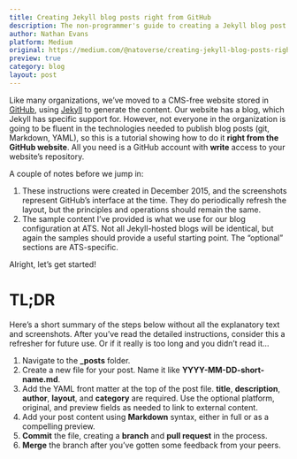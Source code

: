 ```yaml
---
title: Creating Jekyll blog posts right from GitHub
description: The non-programmer's guide to creating a Jekyll blog post using only the GitHub web interface.
author: Nathan Evans
platform: Medium
original: https://medium.com/@natoverse/creating-jekyll-blog-posts-right-from-github-9e09a066bbaa#.xfbof44lg
preview: true
category: blog
layout: post
---
```


Like many organizations, we’ve moved to a CMS-free website stored in [GitHub](https://github.com/atsid/www.atsid.com), using [Jekyll](http://jekyllrb.com) to generate the content. Our website has a blog, which Jekyll has specific support for. However, not everyone in the organization is going to be fluent in the technologies needed to publish blog posts (git, Markdown, YAML), so this is a tutorial showing how to do it **right from the GitHub website**. All you need is a GitHub account with **write** access to your website’s repository.

A couple of notes before we jump in:

1. These instructions were created in December 2015, and the screenshots represent GitHub’s interface at the time. They do periodically refresh the layout, but the principles and operations should remain the same.
1. The sample content I’ve provided is what we use for our blog configuration at ATS. Not all Jekyll-hosted blogs will be identical, but again the samples should provide a useful starting point. The “optional” sections are ATS-specific.

Alright, let’s get started!

# TL;DR
Here’s a short summary of the steps below without all the explanatory text and screenshots. After you’ve read the detailed instructions, consider this a refresher for future use. Or if it really is too long and you didn’t read it…

1. Navigate to the **_posts** folder.
1. Create a new file for your post. Name it like **YYYY-MM-DD-short-name.md**.
1. Add the YAML front matter at the top of the post file. **title**, **description**, **author**, **layout**, and **category** are required. Use the optional platform, original, and preview fields as needed to link to external content.
1. Add your post content using **Markdown** syntax, either in full or as a compelling preview.
1. **Commit** the file, creating a **branch** and **pull request** in the process.
1. **Merge** the branch after you’ve gotten some feedback from your peers.
